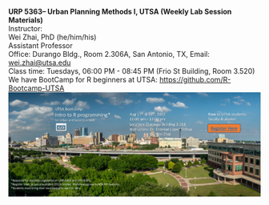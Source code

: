 **URP 5363– Urban Planning Methods I, UTSA (Weekly Lab Session Materials)**\
Instructor:\
Wei Zhai, PhD (he/him/his)\
Assistant Professor\
Office: Durango Bldg., Room 2.306A, San Antonio, TX, Email: wei.zhai@utsa.edu\
Class time: Tuesdays, 06:00 PM - 08:45 PM (Frio St Building, Room 3.520)\
We have BootCamp for R beginners at UTSA: https://github.com/R-Bootcamp-UTSA \
<img src="Bootcamp flyer 2022 Fall.jpg">